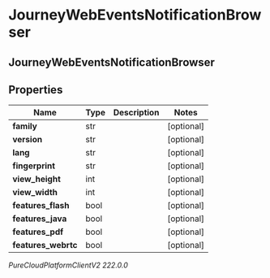 # JourneyWebEventsNotificationBrowser

## JourneyWebEventsNotificationBrowser

## Properties

|Name | Type | Description | Notes|
|------------ | ------------- | ------------- | -------------|
| **family** | str |  | [optional] |
| **version** | str |  | [optional] |
| **lang** | str |  | [optional] |
| **fingerprint** | str |  | [optional] |
| **view_height** | int |  | [optional] |
| **view_width** | int |  | [optional] |
| **features_flash** | bool |  | [optional] |
| **features_java** | bool |  | [optional] |
| **features_pdf** | bool |  | [optional] |
| **features_webrtc** | bool |  | [optional] |



_PureCloudPlatformClientV2 222.0.0_
